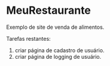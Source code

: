 # MeuRestaurante

Exemplo de site de venda de alimentos.

Tarefas restantes:
1) criar página de cadastro de usuário.
2) criar página de logging de usuário.

